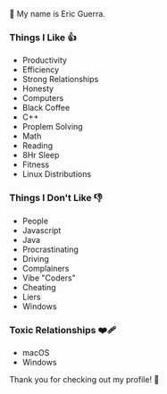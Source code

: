 👋 My name is Eric Guerra.

### Things I Like 👍
- Productivity
- Efficiency
- Strong Relationships
- Honesty
- Computers
- Black Coffee
- C++
- Proplem Solving
- Math
- Reading
- 8Hr Sleep
- Fitness
- Linux Distributions

### Things I Don't Like 👎
- People
- Javascript
- Java
- Procrastinating
- Driving
- Complainers
- Vibe "Coders"
- Cheating
- Liers
- Windows

### Toxic Relationships ❤️‍🩹
- macOS
- Windows

Thank you for checking out my profile! 🥳

